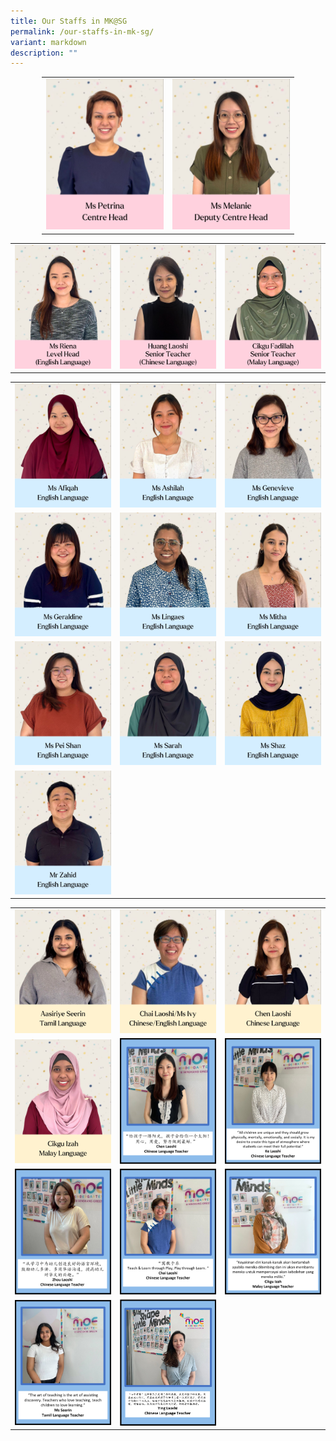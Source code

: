 ```yaml
---
title: Our Staffs in MK@SG
permalink: /our-staffs-in-mk-sg/
variant: markdown
description: ""
---
```

<table style="border-collapse: collapse; width: 80%; margin-left: auto; margin-right: auto;">
<tbody>
<tr>
<td style="width: 50%;"><img src="/images/MOE Kindergarten/1__Ms_Petrina.jpg"></td>
<td style="width: 50%;"><img src="/images/MOE Kindergarten/2__ms_melanie.jpg"></td>
</tr>

</tbody>
</table>
<table style="border-collapse: collapse; width: 100%;">
<tbody>
<tr>
<td style="width: 33.3333%;"><img src="/images/MOE Kindergarten/3__Ms_Riena.jpg"></td>
<td style="width: 33.3333%;"><img src="/images/MOE Kindergarten/4__Huang_Laoshi.jpg"></td>
<td style="width: 33.3333%;"><img src="/images/MOE Kindergarten/5__Cikgu_Fadillah.jpg"></td>
</tr>
<tr>
</tr></tbody></table><table style="border-collapse: collapse; width: 100%;">
<tbody>
<tr>
<td style="width: 33.3333%;"><img src="/images/MOE Kindergarten/6__Ms_Afiqah.jpg"></td>
<td style="width: 33.3333%;"><img src="/images/MOE Kindergarten/7__Ms_Ashilah.jpg"></td>
<td style="width: 33.3333%;"><img src="/images/MOE Kindergarten/8__Ms_Genevieve.jpg"></td>
</tr>
<tr>
<td style="width: 33.3333%;"><img src="/images/MOE Kindergarten/9__Ms_Geraldine.jpg"></td>
<td style="width: 33.3333%;"><img src="/images/MOE Kindergarten/10__Ms_Lingaes.jpg"></td>
<td style="width: 33.3333%;"><img src="/images/MOE Kindergarten/11__Ms_Mitha.jpg"></td>
</tr>
<tr>
<td style="width: 33.3333%;"><img src="/images/MOE Kindergarten/12__Ms_Pei_Shan.jpg"></td>
<td style="width: 33.3333%;"><img src="/images/MOE Kindergarten/13__Ms_Sarah.jpg"></td>
<td style="width: 33.3333%;"><img src="/images/MOE Kindergarten/14__Ms_Shaz.jpg"></td>
</tr>
<tr>
<td style="width: 33.3333%;"><img src="/images/MOE Kindergarten/15__Mr_Zahid.jpg"></td>
<td style="width: 33.3333%;">&nbsp;</td>
<td style="width: 33.3333%;">&nbsp;</td>
</tr>
</tbody>
</table>
<table style="border-collapse: collapse; width: 100%;">
<tbody>
<tr>
<td style="width: 33.3333%;"><img src="/images/MOE Kindergarten/16__Aasiriye_Seerin.jpg"></td>
<td style="width: 33.3333%;"><img src="/images/MOE Kindergarten/17__Chai_Laoshi.jpg"></td>
<td style="width: 33.3333%;"><img src="/images/MOE Kindergarten/18__Chen_Laoshi.jpg"></td>
</tr>
<tr>
<td style="width: 33.3333%;"><img src="/images/MOE Kindergarten/19__Cikgu_Izah.jpg"></td>
<td style="width: 33.3333%;"><img src="/images/MOE Kindergarten/Chen_Laoshi.png"></td>
<td style="width: 33.3333%;"><img src="/images/MOE Kindergarten/Ke_Laoshi.png"></td>
</tr>
<tr>
<td style="width: 33.3333%;"><img src="/images/MOE Kindergarten/Zhou_Laoshi.png"></td>
<td style="width: 33.3333%;"><img src="/images/MOE Kindergarten/Chai_Laoshi.png"></td>
<td style="width: 33.3333%;"><img src="/images/MOE Kindergarten/Cikgu_Izah.png"></td>
</tr>
<tr>
<td style="width: 33.3333%;"><img src="/images/MOE Kindergarten/Ms_Seerin.png"></td>
<td style="width: 33.3333%;"><img src="/images/MOE Kindergarten/Yinglaoshi.png"></td>
<td style="width: 33.3333%;">&nbsp;</td>
</tr>
</tbody>
</table>